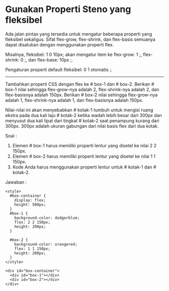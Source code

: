 # Gunakan Properti Steno yang fleksibel

Ada jalan pintas yang tersedia untuk mengatur beberapa properti yang fleksibel sekaligus. Sifat flex-grow, flex-shrink, dan flex-basis semuanya dapat disatukan dengan menggunakan properti flex.

Misalnya, fleksibel: 1 0 10px; akan mengatur item ke flex-grow: 1 ;, flex-shrink: 0 ;, dan flex-base: 10px ;.

Pengaturan properti default fleksibel: 0 1 otomatis ;.

---

Tambahkan properti CSS dengan flex ke \# box-1 dan \# box-2. Berikan \# box-1 nilai sehingga flex-grow-nya adalah 2, flex-shrink-nya adalah 2, dan flex-basisnya adalah 150px. Berikan \# box-2 nilai sehingga flex-grow-nya adalah 1, flex-shrink-nya adalah 1, dan flex-basisnya adalah 150px.

Nilai-nilai ini akan menyebabkan \# kotak-1 tumbuh untuk mengisi ruang ekstra pada dua kali laju \# kotak-2 ketika wadah lebih besar dari 300px dan menyusut dua kali lipat dari tingkat \# kotak-2 saat penampung kurang dari 300px. 300px adalah ukuran gabungan dari nilai basis flex dari dua kotak.



Soal :

1. Elemen \# box-1 harus memiliki properti lentur yang disetel ke nilai 2 2 150px.
2. Elemen \# box-2 harus memiliki properti lentur yang disetel ke nilai 1 1 150px.
3. Kode Anda harus menggunakan properti lentur untuk \# kotak-1 dan \# kotak-2.

Jawaban :

```
<style>
  #box-container {
    display: flex;
    height: 500px;
  }
  #box-1 {
    background-color: dodgerblue;
    flex: 2 2 150px;
    height: 200px;
  }

  #box-2 {
    background-color: orangered;
    flex: 1 1 150px;
    height: 200px;
  }
</style>

<div id="box-container">
  <div id="box-1"></div>
  <div id="box-2"></div>
</div>
```



